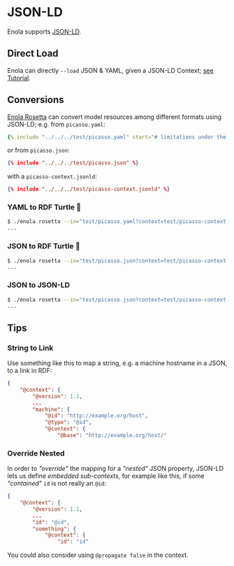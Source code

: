<!--
    SPDX-License-Identifier: Apache-2.0

    Copyright 2024 The Enola <https://enola.dev> Authors

    Licensed under the Apache License, Version 2.0 (the "License");
    you may not use this file except in compliance with the License.
    You may obtain a copy of the License at

        https://www.apache.org/licenses/LICENSE-2.0

    Unless required by applicable law or agreed to in writing, software
    distributed under the License is distributed on an "AS IS" BASIS,
    WITHOUT WARRANTIES OR CONDITIONS OF ANY KIND, either express or implied.
    See the License for the specific language governing permissions and
    limitations under the License.
-->

# JSON-LD

Enola supports [JSON-LD](https://en.wikipedia.org/wiki/JSON-LD).

## Direct Load

Enola can directly `--load` JSON & YAML, given a JSON-LD Context; [see Tutorial](../../models/example.org/json-ld.md).

## Conversions

[Enola Rosetta](../rosetta/index.md) can convert model resources among different formats using JSON-LD; e.g. from `picasso.yaml`:

```yaml
{% include "../../../test/picasso.yaml" start="# limitations under the License.\n" %}
```

or from `picasso.json`:

```json
{% include "../../../test/picasso.json" %}
```

with a `picasso-context.jsonld`:

```json
{% include "../../../test/picasso-context.jsonld" %}
```

### YAML to RDF Turtle 🐢

```bash cd ../.././..
$ ./enola rosetta --in="test/picasso.yaml?context=test/picasso-context.jsonld" --out="fd:1?mediaType=text/turtle"
...
```

### JSON to RDF Turtle 🐢

```bash cd ../.././..
$ ./enola rosetta --in="test/picasso.json?context=test/picasso-context.jsonld" --out="fd:1?mediaType=text/turtle"
...
```

### JSON to JSON-LD

```bash cd ../.././..
$ ./enola rosetta --in="test/picasso.json?context=test/picasso-context.jsonld" --out="fd:1?mediaType=application/ld+json" | head -7
...
```

## Tips

### String to Link

Use something like this to map a string, e.g. a machine hostname in a JSON, to a link in RDF:

```json
{
    "@context": {
        "@version": 1.1,
        ...
        "machine": {
            "@id": "http://example.org/host",
            "@type": "@id",
            "@context": {
                "@base": "http://example.org/host/"

```

### Override Nested

In order to _"override"_ the mapping for a _"nested"_ JSON property, JSON-LD lets us define _embedded
sub-contexts,_ for example like this, if some _"contained"_ `id` is not really an `@id`:

```json
{
    "@context": {
        "@version": 1.1,
        ...
        "id": "@id",
        "something": {
            "@context": {
                "id": "id"
```

You could also consider using `@propagate false` in the context.
